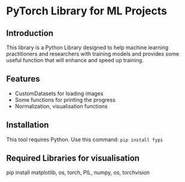 # PyTorch Library for ML Projects

## Introduction
This library is a Python Library designed to help machine learning practitioners and researchers with training models and provides some useful function that will enhance and speed up training. 

## Features
- CustomDatasets for loading images
- Some functions for printing the progress
- Normalization, visualisation functions

## Installation
This tool requires Python. Use this command:
```pip install fypi```


## Required Libraries for visualisation
pip install matplotlib, os, torch, PIL, numpy, os, torchvision
